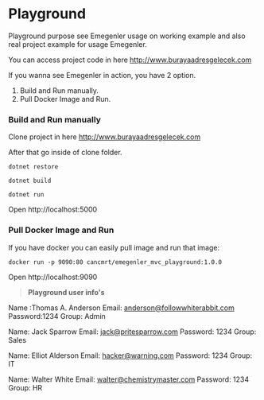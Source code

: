 # Playground

Playground purpose see Emegenler usage on working example and also real project example for usage Emegenler. 

You can access project code in here
http://www.burayaadresgelecek.com

If you wanna see Emegenler in action, you have 2 option.

1. Build and Run manually.
2. Pull Docker Image and Run.

### Build and Run manually

Clone project in here http://www.burayaadresgelecek.com

After that go inside of clone folder.

```
dotnet restore
```

```
dotnet build
```

```
dotnet run
```

Open http://localhost:5000

### Pull Docker Image and Run

If you have docker you can easily pull image and run that image:

```
docker run -p 9090:80 cancmrt/emegenler_mvc_playground:1.0.0
```

Open http://localhost:9090



> **Playground user info's**

Name :Thomas A. Anderson
Email: anderson@followwhiterabbit.com
Password:1234
Group: Admin

Name: Jack Sparrow
Email: jack@pritesparrow.com
Password: 1234
Group: Sales

Name: Elliot Alderson
Email: hacker@warning.com
Password: 1234
Group: IT

Name: Walter White
Email: walter@chemistrymaster.com
Password: 1234
Group: HR
